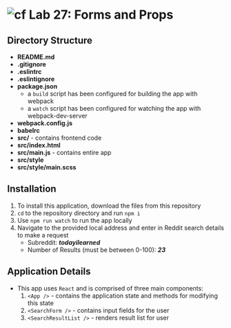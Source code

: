 ![cf](https://i.imgur.com/7v5ASc8.png) Lab 27: Forms and Props
======

## Directory Structure
* **README.md**
* **.gitignore**
* **.eslintrc**
* **.eslintignore**
* **package.json**
  * a `build` script has been configured for building the app with webpack
  * a `watch` script has been configured for watching the app with webpack-dev-server
* **webpack.config.js**
* **babelrc**
* **src/** - contains frontend code
* **src/index.html**
* **src/main.js** - contains entire app
* **src/style**
* **src/style/main.scss**

## Installation
1. To install this application, download the files from this repository
2. `cd` to the repository directory and run `npm i`
3. Use `npm run watch` to run the app locally
4. Navigate to the provided local address and enter in Reddit search details to make a request  
    * Subreddit: _**todayilearned**_ 
    * Number of Results (must be between 0-100): _**23**_

## Application Details
* This app uses `React` and is comprised of three main components:
  1. `<App />` - contains the application state and methods for modifying this state
  2. `<SearchForm />` - contains input fields for the user
  3. `<SearchResultList />` - renders result list for user